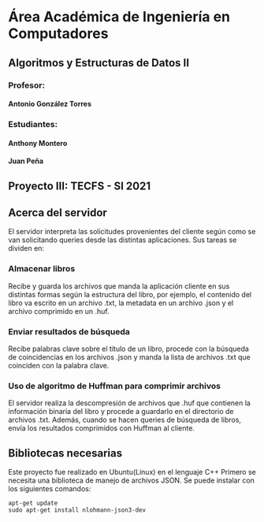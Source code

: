 # Área Académica de Ingeniería en Computadores
## Algoritmos y Estructuras de Datos II
### Profesor:
#### Antonio González Torres
### Estudiantes:
#### Anthony Montero
#### Juan Peña

## Proyecto III: TECFS - SI 2021
## Acerca del servidor
El servidor interpreta las solicitudes provenientes del cliente según como se van solicitando queries desde las distintas aplicaciones. Sus tareas se dividen en: <br/>
### Almacenar libros
Recibe y guarda los archivos que manda la aplicación cliente en sus distintas formas según la estructura del libro, por ejemplo, el contenido del libro va escrito en un archivo .txt, la metadata en un archivo .json y el archivo comprimido en un .huf. <br/>
### Enviar resultados de búsqueda
Recibe palabras clave sobre el título de un libro, procede con la búsqueda de coincidencias en los archivos .json y manda la lista de archivos .txt que coinciden con la palabra clave.
### Uso de algoritmo de Huffman para comprimir archivos
El servidor realiza la descompresión de archivos que .huf que contienen la información binaria del libro y procede a guardarlo en el directorio de archivos .txt. Además, cuando se hacen queries de búsqueda de libros, envía los resultados comprimidos con Huffman al cliente. 

## Bibliotecas necesarias 
Este proyecto fue realizado en Ubuntu(Linux) en el lenguaje C++
Primero se necesita una biblioteca de manejo de archivos JSON. Se puede instalar con los siguientes comandos:

`apt-get update` <br/>
`sudo apt-get install nlohmann-json3-dev`
